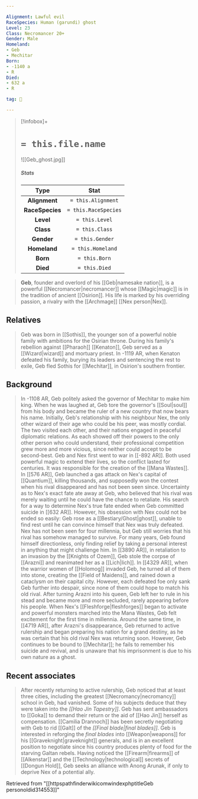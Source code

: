 ```yaml
---

Alignment: Lawful evil
RaceSpecies: Human (garundi) ghost
Level: 23
Class: Necromancer 20+
Gender: Male
Homeland:
- Geb
- Mechitar
Born:
- -1140 a
- R
Died:
- 632 a
- R

tag: 👤️

---
```


> [!infobox]+
> #  `= this.file.name`
> ![[Geb_ghost.jpg]]
> ##### Stats
> Type | Stat |
> :---:|:---:|
> **Alignment** | `= this.Alignment` |
> **RaceSpecies** | `= this.RaceSpecies` |
> **Level** | `= this.Level` |
> **Class** | `= this.Class` |
> **Gender** | `= this.Gender` |
> **Homeland** | `= this.Homeland` |
> **Born** | `= this.Born` |
> **Died** | `= this.Died` |



> **Geb**, founder and overlord of his [[Geb|namesake nation]], is a powerful [[Necromancer|necromancer]] whose [[Magic|magic]] is in the tradition of ancient [[Osirion]]. His life is marked by his overriding passion, a rivalry with the [[Archmage]] [[Nex person|Nex]].



## Relatives

> Geb was born in [[Sothis]], the younger son of a powerful noble family with ambitions for the Osirian throne. During his family's rebellion against [[Pharaoh]] [[Kenaton]], Geb served as a [[Wizard|wizard]] and mortuary priest. In -1119 AR, when Kenaton defeated his family, burying its leaders and sentencing the rest to exile, Geb fled Sothis for [[Mechitar]], in Osirion's southern frontier.


## Background

> In -1108 AR, Geb politely asked the governor of Mechitar to make him king. When he was laughed at, Geb tore the governor's [[Soul|soul]] from his body and became the ruler of a new country that now bears his name.
> Initially, Geb's relationship with his neighbour Nex, the only other wizard of their age who could be his peer, was mostly cordial. The two visited each other, and their nations engaged in peaceful diplomatic relations. As each showed off their powers to the only other person who could understand, their professional competition grew more and more vicious, since neither could accept to be second-best.
> Geb and Nex first went to war in [[-892 AR]]. Both used powerful magic to extend their lives, so the conflict lasted for centuries. It was responsible for the creation of the [[Mana Wastes]].
> In [[576 AR]], Geb launched a gas attack on Nex's capital of [[Quantium]], killing thousands, and supposedly won the contest when his rival disappeared and has not been seen since. Uncertainty as to Nex's exact fate ate away at Geb, who believed that his rival was merely waiting until he could have the chance to retaliate. His search for a way to determine Nex's true fate ended when Geb committed suicide in [[632 AR]].
> However, his obsession with Nex could not be ended so easily: Geb rose as a [[Bestiary/Ghost|ghost]], unable to find rest until he can convince himself that Nex was truly defeated. Nex has not been seen for four millennia, but Geb still worries that his rival has somehow managed to survive.
> For many years, Geb found himself directionless, only finding relief by taking a personal interest in anything that might challenge him. In [[3890 AR]], in retaliation to an invasion by the [[Knights of Ozem]], Geb stole the corpse of [[Arazni]] and reanimated her as a [[Lich|lich]]. In [[4329 AR]], when the warrior women of [[Holomog]] invaded Geb, he turned all of them into stone, creating the [[Field of Maidens]], and rained down a cataclysm on their capital city. However, each defeated foe only sank Geb further into despair, since none of them could hope to match his old rival.
> After turning Arazni into his queen, Geb left her to rule in his stead and became more and more secluded, rarely appearing before his people.
> When Nex's [[Fleshforge|fleshforges]] began to activate and powerful monsters marched into the Mana Wastes, Geb felt excitement for the first time in millennia. Around the same time, in [[4719 AR]], after Arazni's disappearance, Geb returned to active rulership and began preparing his nation for a grand destiny, as he was certain that his old rival Nex was returning soon. However, Geb continues to be bound to [[Mechitar]]; he fails to remember his suicide and revival, and is unaware that his imprisonment is due to his own nature as a ghost.


## Recent associates

> After recently returning to active rulership, Geb noticed that at least three cities, including the greatest [[Necromancy|necromancy]] school in Geb, had vanished. Some of his subjects deduce that they were taken into the *[[Hao Jin Tapestry]]*. Geb has sent ambassadors to [[Goka]] to demand their return or the aid of [[Hao Jin]] herself as compensation.
> [[Camilia Drannoch]] has been secretly negotiating with Geb to rid [[Galt]] of the *[[Final blade|final blades]]*. Geb is interested in reforging the *final blades* into [[Weapon|weapons]] for his [[Graveknight|graveknight]] generals, and is in an excellent position to negotiate since his country produces plenty of food for the starving Galtan rebels.
> Having noticed the [[Firearm|firearms]] of [[Alkenstar]] and the [[Technology|technological]] secrets of [[Dongun Hold]], Geb seeks an alliance with Anong Arunak, if only to deprive Nex of a potential ally.







Retrieved from "[[httpspathfinderwikicomwindexphptitleGeb personoldid314553]]"